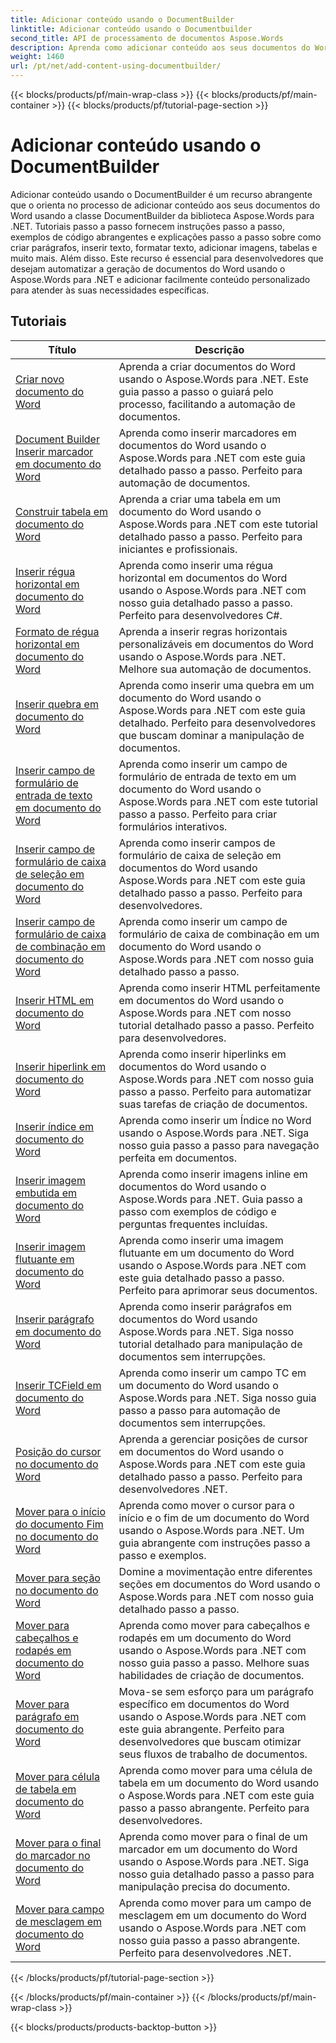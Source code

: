 ```yaml
---
title: Adicionar conteúdo usando o DocumentBuilder
linktitle: Adicionar conteúdo usando o Documentbuilder
second_title: API de processamento de documentos Aspose.Words
description: Aprenda como adicionar conteúdo aos seus documentos do Word usando o DocumentBuilder com Aspose.Words para .NET. Tutoriais práticos com exemplos de código detalhados.
weight: 1460
url: /pt/net/add-content-using-documentbuilder/
---
```


{{< blocks/products/pf/main-wrap-class >}}
{{< blocks/products/pf/main-container >}}
{{< blocks/products/pf/tutorial-page-section >}}

# Adicionar conteúdo usando o DocumentBuilder


Adicionar conteúdo usando o DocumentBuilder é um recurso abrangente que o orienta no processo de adicionar conteúdo aos seus documentos do Word usando a classe DocumentBuilder da biblioteca Aspose.Words para .NET. Tutoriais passo a passo fornecem instruções passo a passo, exemplos de código abrangentes e explicações passo a passo sobre como criar parágrafos, inserir texto, formatar texto, adicionar imagens, tabelas e muito mais. Além disso. Este recurso é essencial para desenvolvedores que desejam automatizar a geração de documentos do Word usando o Aspose.Words para .NET e adicionar facilmente conteúdo personalizado para atender às suas necessidades específicas.

 ## Tutoriais
| Título | Descrição |
| --- | --- |
| [Criar novo documento do Word](./create-new-document/) | Aprenda a criar documentos do Word usando o Aspose.Words para .NET. Este guia passo a passo o guiará pelo processo, facilitando a automação de documentos. |
| [Document Builder Inserir marcador em documento do Word](./document-builder-insert-bookmark/) | Aprenda como inserir marcadores em documentos do Word usando o Aspose.Words para .NET com este guia detalhado passo a passo. Perfeito para automação de documentos. |
| [Construir tabela em documento do Word](./build-table/) | Aprenda a criar uma tabela em um documento do Word usando o Aspose.Words para .NET com este tutorial detalhado passo a passo. Perfeito para iniciantes e profissionais. |
| [Inserir régua horizontal em documento do Word](./insert-horizontal-rule/) | Aprenda como inserir uma régua horizontal em documentos do Word usando o Aspose.Words para .NET com nosso guia detalhado passo a passo. Perfeito para desenvolvedores C#. |
| [Formato de régua horizontal em documento do Word](./horizontal-rule-format/) | Aprenda a inserir regras horizontais personalizáveis em documentos do Word usando o Aspose.Words para .NET. Melhore sua automação de documentos. |
| [Inserir quebra em documento do Word](./insert-break/) | Aprenda como inserir uma quebra em um documento do Word usando o Aspose.Words para .NET com este guia detalhado. Perfeito para desenvolvedores que buscam dominar a manipulação de documentos. |
| [Inserir campo de formulário de entrada de texto em documento do Word](./insert-text-input-form-field/) | Aprenda como inserir um campo de formulário de entrada de texto em um documento do Word usando o Aspose.Words para .NET com este tutorial passo a passo. Perfeito para criar formulários interativos. |
| [Inserir campo de formulário de caixa de seleção em documento do Word](./insert-check-box-form-field/) | Aprenda como inserir campos de formulário de caixa de seleção em documentos do Word usando Aspose.Words para .NET com este guia detalhado passo a passo. Perfeito para desenvolvedores. |
| [Inserir campo de formulário de caixa de combinação em documento do Word](./insert-combo-box-form-field/) | Aprenda como inserir um campo de formulário de caixa de combinação em um documento do Word usando o Aspose.Words para .NET com nosso guia detalhado passo a passo. |
| [Inserir HTML em documento do Word](./insert-html/) | Aprenda como inserir HTML perfeitamente em documentos do Word usando o Aspose.Words para .NET com nosso tutorial detalhado passo a passo. Perfeito para desenvolvedores. |
| [Inserir hiperlink em documento do Word](./insert-hyperlink/) | Aprenda como inserir hiperlinks em documentos do Word usando o Aspose.Words para .NET com nosso guia passo a passo. Perfeito para automatizar suas tarefas de criação de documentos. |
| [Inserir índice em documento do Word](./insert-table-of-contents/) | Aprenda como inserir um Índice no Word usando o Aspose.Words para .NET. Siga nosso guia passo a passo para navegação perfeita em documentos. |
| [Inserir imagem embutida em documento do Word](./insert-inline-image/) | Aprenda como inserir imagens inline em documentos do Word usando o Aspose.Words para .NET. Guia passo a passo com exemplos de código e perguntas frequentes incluídas. |
| [Inserir imagem flutuante em documento do Word](./insert-floating-image/) | Aprenda como inserir uma imagem flutuante em um documento do Word usando o Aspose.Words para .NET com este guia detalhado passo a passo. Perfeito para aprimorar seus documentos. |
| [Inserir parágrafo em documento do Word](./insert-paragraph/) | Aprenda como inserir parágrafos em documentos do Word usando Aspose.Words para .NET. Siga nosso tutorial detalhado para manipulação de documentos sem interrupções. |
| [Inserir TCField em documento do Word](./insert-tcfield/) | Aprenda como inserir um campo TC em um documento do Word usando o Aspose.Words para .NET. Siga nosso guia passo a passo para automação de documentos sem interrupções. |
| [Posição do cursor no documento do Word](./cursor-position/) | Aprenda a gerenciar posições de cursor em documentos do Word usando o Aspose.Words para .NET com este guia detalhado passo a passo. Perfeito para desenvolvedores .NET. |
| [Mover para o início do documento Fim no documento do Word](./move-to-document-start-end/) | Aprenda como mover o cursor para o início e o fim de um documento do Word usando o Aspose.Words para .NET. Um guia abrangente com instruções passo a passo e exemplos. |
| [Mover para seção no documento do Word](./move-to-section/) | Domine a movimentação entre diferentes seções em documentos do Word usando o Aspose.Words para .NET com nosso guia detalhado passo a passo. |
| [Mover para cabeçalhos e rodapés em documento do Word](./move-to-headers-footers/) | Aprenda como mover para cabeçalhos e rodapés em um documento do Word usando o Aspose.Words para .NET com nosso guia passo a passo. Melhore suas habilidades de criação de documentos. |
| [Mover para parágrafo em documento do Word](./move-to-paragraph/) | Mova-se sem esforço para um parágrafo específico em documentos do Word usando o Aspose.Words para .NET com este guia abrangente. Perfeito para desenvolvedores que buscam otimizar seus fluxos de trabalho de documentos. |
| [Mover para célula de tabela em documento do Word](./move-to-table-cell/) | Aprenda como mover para uma célula de tabela em um documento do Word usando o Aspose.Words para .NET com este guia passo a passo abrangente. Perfeito para desenvolvedores. |
| [Mover para o final do marcador no documento do Word](./move-to-bookmark-end/) | Aprenda como mover para o final de um marcador em um documento do Word usando o Aspose.Words para .NET. Siga nosso guia detalhado passo a passo para manipulação precisa do documento. |
| [Mover para campo de mesclagem em documento do Word](./move-to-merge-field/) | Aprenda como mover para um campo de mesclagem em um documento do Word usando o Aspose.Words para .NET com nosso guia passo a passo abrangente. Perfeito para desenvolvedores .NET. |
{{< /blocks/products/pf/tutorial-page-section >}}

{{< /blocks/products/pf/main-container >}}
{{< /blocks/products/pf/main-wrap-class >}}

{{< blocks/products/products-backtop-button >}}
